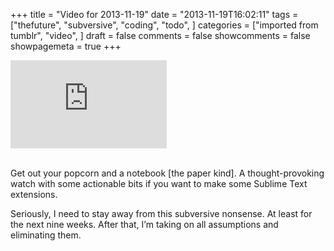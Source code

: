 +++
title = "Video for 2013-11-19"
date = "2013-11-19T16:02:11"
tags = ["thefuture", "subversive", "coding", "todo", ]
categories = ["imported from tumblr", "video", ]
draft = false
comments = false
showcomments = false
showpagemeta = true
+++

<iframe src="https://player.vimeo.com/video/71278954?title=0&byline=0&portrait=0" width="250" height="141" frameborder="0" title="Bret Victor - The Future of Programming" webkitallowfullscreen mozallowfullscreen allowfullscreen></iframe><br /><br /><p>Get out your popcorn and a notebook [the paper kind]. A thought-provoking watch with some actionable bits if you want to make some Sublime Text extensions. </p>
<p>Seriously, I need to stay away from this subversive nonsense. At least for the next nine weeks. After that, I&rsquo;m taking on all assumptions and eliminating them. </p>